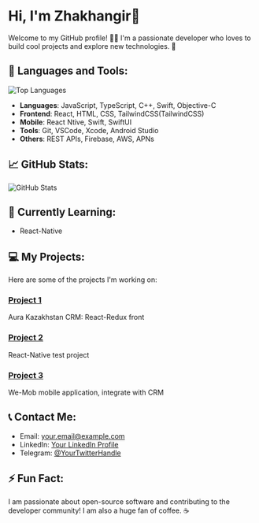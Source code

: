 # Hi, I'm  Zhakhangir👋

Welcome to my GitHub profile! 👨‍💻 I'm a passionate developer who loves to build cool projects and explore new technologies. 🚀

## 🔧 Languages and Tools:
![Top Languages](https://github-readme-stats.vercel.app/api/top-langs/?username=YOUR_USERNAME&layout=compact&theme=tokyonight)

- **Languages**: JavaScript, TypeScript, C++, Swift, Objective-C
- **Frontend**: React, HTML, CSS, TailwindCSS(TailwindCSS)
- **Mobile**: React Ntive, Swift, SwiftUI
- **Tools**: Git, VSCode, Xcode, Android Studio
- **Others**: REST APIs, Firebase, AWS, APNs

## 📈 GitHub Stats:
![GitHub Stats](https://github-readme-stats.vercel.app/api?username=YOUR_USERNAME&show_icons=true&theme=tokyonight)

## 🌱 Currently Learning:
- React-Native

## 💻 My Projects:
Here are some of the projects I'm working on:

### [Project 1]([https://github.com/YOUR_USERNAME/PROJECT_1](https://github.com/Zhakhangir/werp_react_front))
Aura Kazakhstan CRM: React-Redux front

### [Project 2](https://github.com/Zhakhangir/Aora)
React-Native test project

### [Project 3](https://github.com/Zhakhangir/WeMob)
We-Mob mobile application, integrate with CRM

## 📞 Contact Me:
- Email: [your.email@example.com](jahangirtiaorv123@gmail.com)
- LinkedIn: [Your LinkedIn Profile](/www.linkedin.com/in/zhakhangir-t-402476249)
- Telegram: [@YourTwitterHandle](@zhtairov)

## ⚡ Fun Fact:
I am passionate about open-source software and contributing to the developer community! I am also a huge fan of coffee. ☕
